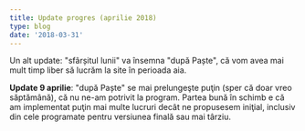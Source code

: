 ```yaml
---
title: Update progres (aprilie 2018)
type: blog
date: '2018-03-31'
---
```

Un alt update: "sfârșitul lunii" va însemna "după Paște", că vom avea mai mult timp liber să lucrăm la site în perioada aia.

**Update 9 aprilie**: "după Paște" se mai prelungeşte puţin (sper că doar vreo săptămână), că nu ne-am potrivit la program. Partea bună în schimb e că am implementat puţin mai multe lucruri decât ne propusesem iniţial, inclusiv din cele programate pentru versiunea finală sau mai târziu.